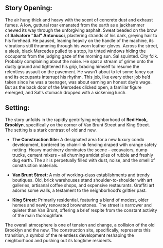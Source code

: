 ## Story Opening:

The air hung thick and heavy with the scent of concrete dust and exhaust fumes. A low, guttural roar emanated from the earth as a jackhammer chewed its way through the unforgiving asphalt. Sweat beaded on the brow of **Salvatore "Sal" Antonucci**, plastering strands of his dark, greying hair to his forehead. He paused, leaning heavily on the handle of the machine, its vibrations still thrumming through his worn leather gloves. Across the street, a sleek, black Mercedes pulled to a stop, its tinted windows hiding the occupants from the judging gaze of the morning sun. Sal squinted. City folk. Probably complaining about the noise. He spat a stream of grime onto the dusty ground and tightened his grip, bracing himself to resume the relentless assault on the pavement. He wasn’t about to let some fancy car and its occupants interrupt his rhythm. This job, like every other job he’d taken since he was a teenager, was about earning an honest day’s wage. But as the back door of the Mercedes clicked open, a familiar figure emerged, and Sal's stomach dropped with a sickening lurch.

## Setting:

The story unfolds in the rapidly gentrifying neighborhood of **Red Hook, Brooklyn**, specifically on the corner of Van Brunt Street and King Street. The setting is a stark contrast of old and new.

*   **The Construction Site:** A designated area for a new luxury condo development, bordered by chain-link fencing draped with orange safety netting. Heavy machinery dominates the scene – excavators, dump trucks, cement mixers – all churning amidst piles of rubble and freshly dug earth. The air is perpetually filled with dust, noise, and the smell of construction materials.

*   **Van Brunt Street:** A mix of working-class establishments and trendy boutiques. Old, brick warehouses stand shoulder-to-shoulder with art galleries, artisanal coffee shops, and expensive restaurants. Graffiti art adorns some walls, a testament to the neighborhood’s grittier past.

*   **King Street:** Primarily residential, featuring a blend of modest, older homes and newly renovated brownstones. The street is narrower and quieter than Van Brunt, offering a brief respite from the constant activity of the main thoroughfare.

The overall atmosphere is one of tension and change, a collision of the old Brooklyn and the new. The construction site, specifically, represents this transition, a symbol of the relentless development reshaping the neighborhood and pushing out its longtime residents.
